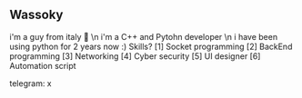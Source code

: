 ## Wassoky 

i'm a guy from italy 🍕 \n
i'm a C++ and Pytohn developer \n
i have been using python for 2 years now :)
Skills?
[1] Socket programming
[2] BackEnd programming
[3] Networking
[4] Cyber security
[5] UI designer
[6] Automation script


telegram: x

